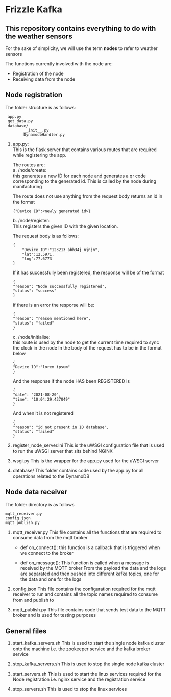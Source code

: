 # Frizzle Kafka

## This repository contains everything to do with the weather sensors

For the sake of simplicity, we will use the term **nodes** to refer to weather sensors 


The functions currently involved with the node are:

- Registration of the node
- Receiving data from the node

## Node registration
The folder structure is as follows:  
```
 app.py  
 get_data.py  
 database/
        __init__.py
        DynamodbHandler.py
```

1. app.py:  
This is the flask server that contains various routes that are required while registering the app.

    The routes are:  
    a. /node/create:  
    this generates a new ID for each node and generates a qr code corresponding to the generated id. This is called by the node during manifacturing  
    
    The route does not use anything from the request body
    returns an id in the format
    ```
    {"Device ID":<newly generated id>}
    ```

    b. /node/register:  
    This registers the given ID with the given location.

    The request body is as follows:
    ```
    {
        "Device ID":"123213_abh34j_njnjn",
        "lat":12.5971,
        "lng":77.6773
    }
    ``` 

    If it has successfully been registered, the response will be of the format  
    ```
    {
    "reason": "Node successfully registered",
    "status": "success"
    }
    ```

    if there is an error the resporse will be:
    ```
    {
    "reason": "reason mentioned here",
    "status": "failed"
    }
    ```
       

    c. /node/initialise:  
    this route is used by the node to get the current time required to sync the clock in the node
    In the body of the request has to be in the format below
    ```
    {
    "Device ID":"lorem ipsum"
    }
    ```

    And the response if the node HAS been REGISTERED is
    ```
    {
    "date": "2021-08-20",
    "time": "10:04:29.437049"
    }
    ```
     And when it is not registered
     ```
     {
    "reason": "id not present in ID database",
    "status": "failed"
    }
     ```
2. register_node_server.ini
This is the uWSGI configuration file that is used to run the uWSGI server that sits behind NGINX

3. wsgi.py
This is the wrapper for the app.py used for the uWSGI server

4. database/
This folder contains code used by the app.py for all operations related to the DynamoDB 

## Node data receiver
The folder directory is as follows
```
mqtt_receiver.py
config.json
mqtt_publish.py
```
1. mqtt_receiver.py
This file contains all the functions that are required to consume data from the mqtt broker

    -  def on_connect():
    this function is a callback that is triggered when we connect to the broker  

    - def on_message():
    This function is called when a message is received by the MQTT broker
    From the payload the data and the logs are separated and then pushed into different kafka topics, one for the data and one for the logs  

2. config.json
This file contains the configuration required for the mqtt receiver to run and contains all the topic names required to consume from and publish to

3. mqtt_publish.py
This file contains code that sends test data to the MQTT broker and is used for testing purposes

## General files
1. start_kafka_servers.sh 
This is used to start the single node kafka cluster onto the machine i.e. the zookeeper service and the kafka broker service

2. stop_kafka_servers.sh
This is used to stop the single node kafka cluster

3. start_servers.sh
This is used to start the linux services required for the Node registration i.e. nginx service and the registration service

4. stop_servers.sh
This is used to stop the linux services